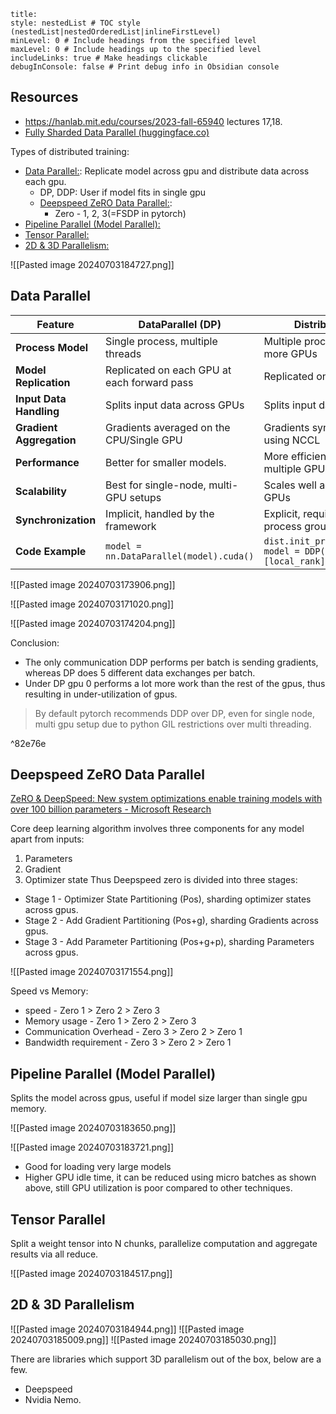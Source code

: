 ```table-of-contents
title: 
style: nestedList # TOC style (nestedList|nestedOrderedList|inlineFirstLevel)
minLevel: 0 # Include headings from the specified level
maxLevel: 0 # Include headings up to the specified level
includeLinks: true # Make headings clickable
debugInConsole: false # Print debug info in Obsidian console
```
## Resources
- https://hanlab.mit.edu/courses/2023-fall-65940 lectures 17,18.
- [Fully Sharded Data Parallel (huggingface.co)](https://huggingface.co/docs/transformers/main/en/perf_train_gpu_many)

Types of distributed training:
- [Data Parallel:](#Data%20Parallel): Replicate model across gpu and distribute data across each gpu.
	- DP, DDP: User if model fits in single gpu
	- [Deepspeed ZeRO Data Parallel:](#Deepspeed%20ZeRO%20Data%20Parallel):
		- Zero - 1, 2, 3(=FSDP in pytorch)
- [Pipeline Parallel (Model Parallel):](#Pipeline%20Parallel%20(Model%20Parallel))
- [Tensor Parallel:](#Tensor%20Parallel)
- [2D & 3D Parallelism:](#2D%20&%203D%20Parallelism)

![[Pasted image 20240703184727.png]]

## Data Parallel

| Feature                  | DataParallel (DP)                           | DistributedDataParallel (DDP)                                                          |
| ------------------------ | ------------------------------------------- | -------------------------------------------------------------------------------------- |
| **Process Model**        | Single process, multiple threads            | Multiple processes, each handling one or more GPUs                                     |
| **Model Replication**    | Replicated on each GPU at each forward pass | Replicated once per process                                                            |
| **Input Data Handling**  | Splits input data across GPUs               | Splits input data across processes                                                     |
| **Gradient Aggregation** | Gradients averaged on the CPU/Single GPU    | Gradients synchronized across processes using NCCL                                     |
| **Performance**          | Better for smaller models.                  | More efficient, better scaling across multiple GPUs and nodes.                         |
| **Scalability**          | Best for single-node, multi-GPU setups      | Scales well across multiple nodes and GPUs                                             |
| **Synchronization**      | Implicit, handled by the framework          | Explicit, requires setting up distributed process groups                               |
| **Code Example**         | `model = nn.DataParallel(model).cuda()`     | `dist.init_process_group(backend='nccl'); model = DDP(model, device_ids=[local_rank])` |

![[Pasted image 20240703173906.png]]

![[Pasted image 20240703171020.png]]

![[Pasted image 20240703174204.png]]

Conclusion:
- The only communication DDP performs per batch is sending gradients, whereas DP does 5 different data exchanges per batch.
- Under DP gpu 0 performs a lot more work than the rest of the gpus, thus resulting in under-utilization of gpus.

> By default pytorch recommends DDP over DP, even for single node, multi gpu setup due to python GIL restrictions over multi threading.

^82e76e


## Deepspeed ZeRO Data Parallel
[ZeRO & DeepSpeed: New system optimizations enable training models with over 100 billion parameters - Microsoft Research](https://www.microsoft.com/en-us/research/blog/zero-deepspeed-new-system-optimizations-enable-training-models-with-over-100-billion-parameters/)

Core deep learning algorithm involves three components for any model apart from inputs:
1. Parameters
2. Gradient
3. Optimizer state
Thus Deepspeed zero is divided into three stages:
- Stage 1 - Optimizer State Partitioning (Pos), sharding optimizer states across gpus.
- Stage 2 - Add Gradient Partitioning (Pos+g), sharding Gradients across gpus.
- Stage 3 - Add Parameter Partitioning (Pos+g+p), sharding Parameters across gpus.

![[Pasted image 20240703171554.png]]

Speed vs Memory:
- speed - Zero 1 >  Zero 2  >  Zero 3
- Memory usage - Zero 1 >  Zero 2 >  Zero 3
- Communication Overhead - Zero 3 >  Zero 2 >  Zero 1
- Bandwidth requirement - Zero 3 >  Zero 2 >  Zero 1 


## Pipeline Parallel (Model Parallel)

Splits the model across gpus, useful if model size larger than single gpu memory.

![[Pasted image 20240703183650.png]]

![[Pasted image 20240703183721.png]]

- Good for loading very large models
- Higher GPU idle time, it can be reduced using micro batches as shown above, still GPU utilization is poor compared to other techniques.

## Tensor Parallel

Split a weight tensor into N chunks, parallelize computation and aggregate results via all reduce.

![[Pasted image 20240703184517.png]]


## 2D & 3D Parallelism

![[Pasted image 20240703184944.png]]
![[Pasted image 20240703185009.png]]
![[Pasted image 20240703185030.png]]

There are libraries which support 3D parallelism out of the box, below are a few.
- Deepspeed
- Nvidia Nemo.

